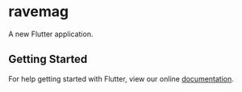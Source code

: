 # ravemag

A new Flutter application.

## Getting Started

For help getting started with Flutter, view our online
[documentation](https://flutter.io/).
